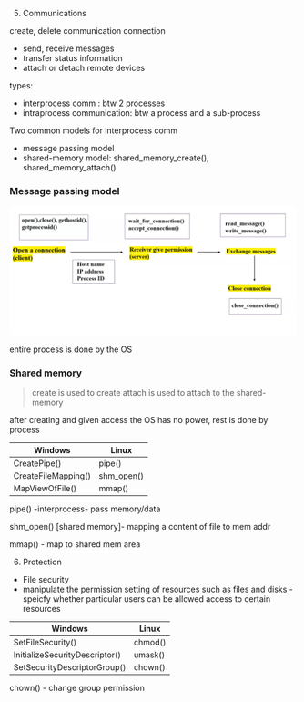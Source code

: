 5. Communications

create, delete communication connection

- send, receive messages
- transfer status information
- attach or detach remote devices

types:
- interprocess comm : btw 2 processes
- intraprocess communication: btw a process and a sub-process

Two common models for interprocess comm

- message passing model
- shared-memory model: shared_memory_create(), shared_memory_attach()

### Message passing model

![msgPassingMode](./img/msgPassingMode.png)

entire process is done by the OS

### Shared memory
> create is used to create 
> attach is used to attach to the shared-memory

after creating and given access the OS has no power, rest is done by process

Windows | Linux
--------|-----
CreatePipe() | pipe()
CreateFileMapping() | shm_open()
MapViewOfFile() | mmap()

pipe() -interprocess- pass memory/data

shm_open() [shared memory]- mapping a content of file to mem addr

mmap() - map to shared mem area

6. Protection

- File security
- manipulate the permission setting of resources such as files and disks
-speicfy whether particular users can be allowed access to certain resources

Windows | Linux
---|---
SetFileSecurity() | chmod()
InitializeSecurityDescriptor() | umask()
SetSecurityDescriptorGroup() | chown()

chown() - change group permission




